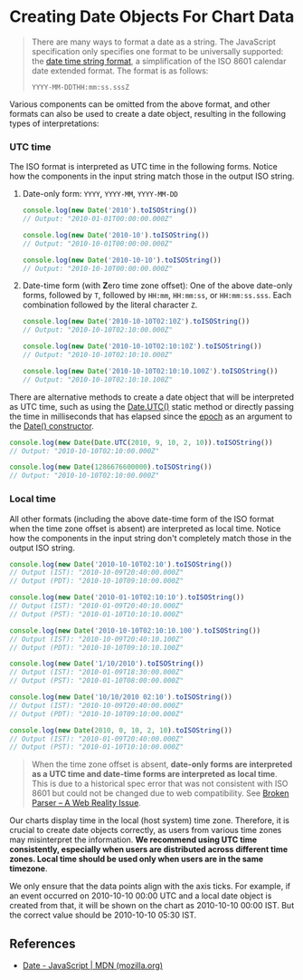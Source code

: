 # Creating Date Objects For Chart Data

> There are many ways to format a date as a string. The JavaScript specification only specifies one format to be universally supported: the [date time string format](https://tc39.es/ecma262/multipage/numbers-and-dates.html#sec-date-time-string-format), a simplification of the ISO 8601 calendar date extended format. The format is as follows:
> ```
> YYYY-MM-DDTHH:mm:ss.sssZ
> ```

Various components can be omitted from the above format, and other formats can also be used to create a date object, resulting in the following types of interpretations:

### UTC time

The ISO format is interpreted as UTC time in the following forms. Notice how the components in the input string match those in the output ISO string.

1. Date-only form: `YYYY`, `YYYY-MM`, `YYYY-MM-DD`

   ```js
   console.log(new Date('2010').toISOString())
   // Output: "2010-01-01T00:00:00.000Z"

   console.log(new Date('2010-10').toISOString())
   // Output: "2010-10-01T00:00:00.000Z"

   console.log(new Date('2010-10-10').toISOString())
   // Output: "2010-10-10T00:00:00.000Z"
   ```

2. Date-time form (with **Z**ero time zone offset): One of the above date-only forms, followed by `T`, followed by `HH:mm`, `HH:mm:ss`, or `HH:mm:ss.sss`. Each combination followed by the literal character `Z`.

   ```js
   console.log(new Date('2010-10-10T02:10Z').toISOString())
   // Output: "2010-10-10T02:10:00.000Z"

   console.log(new Date('2010-10-10T02:10:10Z').toISOString())
   // Output: "2010-10-10T02:10:10.000Z"

   console.log(new Date('2010-10-10T02:10:10.100Z').toISOString())
   // Output: "2010-10-10T02:10:10.100Z"
   ```

There are alternative methods to create a date object that will be interpreted as UTC time, such as using the [Date.UTC()](https://developer.mozilla.org/en-US/docs/Web/JavaScript/Reference/Global_Objects/Date/UTC) static method or directly passing the time in milliseconds that has elapsed since the [epoch](https://tc39.es/ecma262/multipage/numbers-and-dates.html#sec-time-values-and-time-range) as an argument to the [Date() constructor](https://developer.mozilla.org/en-US/docs/Web/JavaScript/Reference/Global_Objects/Date/Date).

```js
console.log(new Date(Date.UTC(2010, 9, 10, 2, 10)).toISOString())
// Output: "2010-10-10T02:10:00.000Z"

console.log(new Date(1286676600000).toISOString())
// Output: "2010-10-10T02:10:00.000Z"
```

### Local time

All other formats (including the above date-time form of the ISO format when the time zone offset is absent) are interpreted as local time. Notice how the components in the input string don't completely match those in the output ISO string.

```js
console.log(new Date('2010-10-10T02:10').toISOString())
// Output (IST): "2010-10-09T20:40:00.000Z"
// Output (PDT): "2010-10-10T09:10:00.000Z"

console.log(new Date('2010-01-10T02:10:10').toISOString())
// Output (IST): "2010-01-09T20:40:10.000Z"
// Output (PST): "2010-01-10T10:10:10.000Z"

console.log(new Date('2010-10-10T02:10:10.100').toISOString())
// Output (IST): "2010-10-09T20:40:10.100Z"
// Output (PDT): "2010-10-10T09:10:10.100Z"

console.log(new Date('1/10/2010').toISOString())
// Output (IST): "2010-01-09T18:30:00.000Z"
// Output (PST): "2010-01-10T08:00:00.000Z"

console.log(new Date('10/10/2010 02:10').toISOString())
// Output (IST): "2010-10-09T20:40:00.000Z"
// Output (PDT): "2010-10-10T09:10:00.000Z"

console.log(new Date(2010, 0, 10, 2, 10).toISOString())
// Output (IST): "2010-01-09T20:40:00.000Z"
// Output (PST): "2010-01-10T10:10:00.000Z"
```

> When the time zone offset is absent, **date-only forms are interpreted as a UTC time and date-time forms are interpreted as local time**. This is due to a historical spec error that was not consistent with ISO 8601 but could not be changed due to web compatibility. See [Broken Parser – A Web Reality Issue](https://maggiepint.com/2017/04/11/fixing-javascript-date-web-compatibility-and-reality/).

Our charts display time in the local (host system) time zone. Therefore, it is crucial to create date objects correctly, as users from various time zones may misinterpret the information. **We recommend using UTC time consistently, especially when users are distributed across different time zones. Local time should be used only when users are in the same timezone**.

We only ensure that the data points align with the axis ticks. For example, if an event occurred on 2010-10-10 00:00 UTC and a local date object is created from that, it will be shown on the chart as 2010-10-10 00:00 IST. But the correct value should be 2010-10-10 05:30 IST.

## References

- [Date - JavaScript | MDN (mozilla.org)](https://developer.mozilla.org/en-US/docs/Web/JavaScript/Reference/Global_Objects/Date)